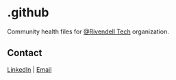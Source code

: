 # .github

Community health files for [@Rivendell Tech](https://github.com/rivendell-tech) organization.

## Contact

[LinkedIn](https://www.linkedin.com/company/rivendell-tech) | [Email](mailto:hello@rivendell.trading)
